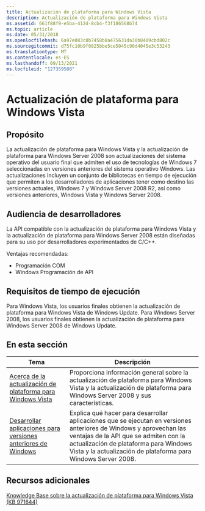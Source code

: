```yaml
---
title: Actualización de plataforma para Windows Vista
description: Actualización de plataforma para Windows Vista
ms.assetid: 661f88f9-e5ba-412d-8cb4-f3f186568b74
ms.topic: article
ms.date: 05/31/2018
ms.openlocfilehash: 6a97e083c8b7458b8a475631da30b8409cbd802c
ms.sourcegitcommit: d75fc10b9f0825bbe5ce5045c90d4045e3c53243
ms.translationtype: MT
ms.contentlocale: es-ES
ms.lasthandoff: 09/13/2021
ms.locfileid: "127359588"
---
```

# <a name="platform-update-for-windows-vista"></a>Actualización de plataforma para Windows Vista

## <a name="purpose"></a>Propósito

La actualización de plataforma para Windows Vista y la actualización de plataforma para Windows Server 2008 son actualizaciones del sistema operativo del usuario final que admiten el uso de tecnologías de Windows 7 seleccionadas en versiones anteriores del sistema operativo Windows. Las actualizaciones incluyen un conjunto de bibliotecas en tiempo de ejecución que permiten a los desarrolladores de aplicaciones tener como destino las versiones actuales, Windows 7 y Windows Server 2008 R2, así como versiones anteriores, Windows Vista y Windows Server 2008.

## <a name="developer-audience"></a>Audiencia de desarrolladores

La API compatible con la actualización de plataforma para Windows Vista y la actualización de plataforma para Windows Server 2008 están diseñadas para su uso por desarrolladores experimentados de C/C++.

Ventajas recomendadas:

-   Programación COM
-   Windows Programación de API

## <a name="run-time-requirements"></a>Requisitos de tiempo de ejecución

Para Windows Vista, los usuarios finales obtienen la actualización de plataforma para Windows Vista de Windows Update. Para Windows Server 2008, los usuarios finales obtienen la actualización de plataforma para Windows Server 2008 de Windows Update.

## <a name="in-this-section"></a>En esta sección



| Tema                                                                                                                               | Descripción                                                                                                                                                                                                                                  |
|-------------------------------------------------------------------------------------------------------------------------------------|----------------------------------------------------------------------------------------------------------------------------------------------------------------------------------------------------------------------------------------------|
| [Acerca de la actualización de plataforma para Windows Vista](platform-update-for-windows-vista-overview.md)<br/>                                | Proporciona información general sobre la actualización de plataforma para Windows Vista y la actualización de plataforma para Windows Server 2008 y sus características.<br/>                                                                                                         |
| [Desarrollar aplicaciones para versiones anteriores de Windows](developing-applications-for-previous-versions-of-windows.md)<br/> | Explica qué hacer para desarrollar aplicaciones que se ejecutan en versiones anteriores de Windows y aprovechan las ventajas de la API que se admiten con la actualización de plataforma para Windows Vista y la actualización de plataforma para Windows Server 2008.<br/> |



 

## <a name="additional-resources"></a>Recursos adicionales

[Knowledge Base sobre la actualización de plataforma para Windows Vista (KB 971644)](https://support.microsoft.com/kb/971644)

 

 






